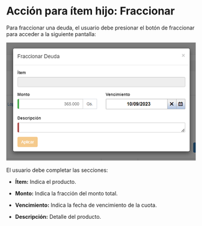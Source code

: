 # Acción para ítem hijo: Fraccionar

Para fraccionar una deuda, el usuario debe presionar el botón de fraccionar para acceder a la siguiente pantalla:

![Fraccionar](./img/fraccionar.png)

El usuario debe completar las secciones:

* __Ítem:__ Indica el producto.

* __Monto:__ Indica la fracción del monto total. 

* __Vencimiento:__ Indica la fecha de vencimiento de la cuota.

* __Descripción:__ Detalle del producto.
